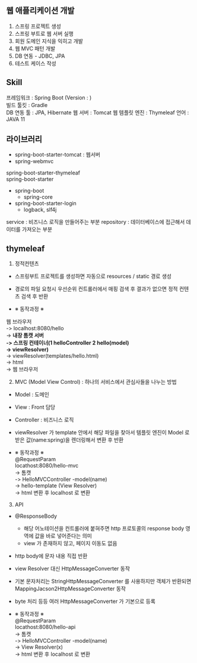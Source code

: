 ## 웹 애플리케이션 개발

1. 스프링 프로젝트 생성
2. 스프링 부트로 웹 서버 실행
3. 회원 도메인 지식을 익히고 개발
4. 웹 MVC 패턴 개발
5. DB 연동 - JDBC, JPA
6. 테스트 케이스 작성


## Skill

프레임워크 : Spring Boot (Version : )  
빌드 툴킷 : Gradle  
DB 연동 툴 : JPA, Hibernate
웹 서버 : Tomcat
웹 템플릿 엔진 : Thymeleaf
언어 : JAVA 11


## 라이브러리

- spring-boot-starter-tomcat : 웹서버
- spring-webmvc

spring-boot-starter-thymeleaf  
spring-boot-starter
- spring-boot
  - spring-core
- spring-boot-starter-login
  - logback, slf4j


service : 비즈니스 로직을 만들어주는 부분
repository : 데이터베이스에 접근해서 데이터를 가져오는 부분


## thymeleaf

1. 정적컨텐츠
- 스프링부트 프로젝트를 생성하면 자동으로 resources / static 경로 생성
- 경로의 파일 요청시 우선순위 컨트롤러에서 매핑 검색 후 결과가 없으면 정적 컨텐츠 검색 후 반환


- ※ 동작과정 ※

웹 브라우저   
-> localhost:8080/hello  
-> **내장 톰캣 서버  
-> 스프링 컨테이너(1 helloController 2 hello(model)  
-> viewResolver)**   
-> viewResolver(templates/hello.html)   
-> html   
-> 웹 브라우저


2. MVC (Model View Control)
: 하나의 서비스에서 관심사들을 나누는 방법

- Model : 도메인
- View : Front 담당
- Controller : 비즈니스 로직
- viewResolver 가 template 안에서 해당 파일을 찾아서 템플릿 엔진이 Model 로 받은 값(name:spring)을 렌더링해서 변환 후 반환


- ※ 동작과정 ※  
@RequestParam  
locathost:8080/hello-mvc   
-> 톰캣  
-> HelloMVCController -model(name)  
-> hello-template  (View Resolver)  
-> html 변환 후 localhost 로 변환


3. API
- @ResponseBody
  - 해당 어노테이션을 컨트롤러에 붙혀주면 http 프로토콜의 response body 영역에 값을 바로 넣어준다는 의미
  - view 가 존재하지 않고, 페이지 이동도 없음
- http body에 문자 내용 직접 반환
- view Resolver 대신 HttpMessageConverter 동작
- 기본 문자처리는 StringHttpMessageConverter 를 사용하지만 객체가 반환되면 MappingJacson2HttpMessageConverter 동작
- byte 처리 등등 여러 HttpMessageConverter 가 기본으로 등록 


- ※ 동작과정 ※  
@RequestParam  
locathost:8080/hello-api   
-> 톰캣  
-> HelloMVCController -model(name)  
-> View Resolver(x)  
-> html 변환 후 localhost 로 변환

